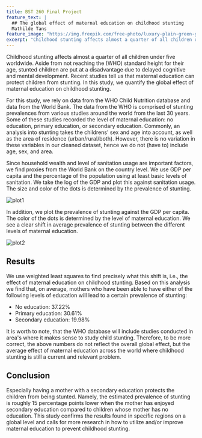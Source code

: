 ```yaml
---
title: BST 260 Final Project
feature_text: |
  ## The global effect of maternal education on childhood stunting
  Mathilde Tans
feature_image: "https://img.freepik.com/free-photo/luxury-plain-green-gradient-abstract-studio-background-empty-room-with-space-your-text-picture_1258-63593.jpg?w=2000"
excerpt: "Childhood stunting affects almost a quarter of all children under five worldwide. Aside from not reaching the (WHO) standard height for their age, stunted children are put at a disadvantage due to delayed cognitive and mental development. Recent studies tell us that maternal education can protect children from stunting. In this study, we quantify the global effect of maternal education on childhood stunting."
---
```


Childhood stunting affects almost a quarter of all children under five worldwide. Aside from not reaching the (WHO) standard height for their age, stunted children are put at a disadvantage due to delayed cognitive and mental development. Recent studies tell us that maternal education can protect children from stunting. In this study, we quantify the global effect of maternal education on childhood stunting.

For this study, we rely on data from the WHO Child Nutrition database and data from the World Bank. The data from the WHO is comprised of stunting prevalences from various studies around the world from the last 30 years. Some of these studies recorded the level of maternal education: no education, primary education, or secondary education. Commonly, an analysis into stunting takes the childrens' sex and age into account, as well as the area of residence (urban/rural/both). However, there is no variation in these variables in our cleaned dataset, hence we do not (have to) include age, sex, and area. 

Since household wealth and level of sanitation usage are important factors, we find proxies from the World Bank on the country level. We use GDP per capita and the percentage of the population using at least basic levels of sanitation. We take the log of the GDP and plot this against sanitation usage. The size and color of the dots is determined by the prevalence of stunting. 

![plot1](https://user-images.githubusercontent.com/73693703/208687026-ed58a959-d154-454a-990c-e5a3350a9d21.png)

In addition, we plot the prevalence of stunting against the GDP per capita. The color of the dots is determined by the level of maternal education. We see a clear shift in average prevalence of stunting between the different levels of maternal education. 

![plot2](https://user-images.githubusercontent.com/73693703/208687037-4fc65a5e-1f56-4f0c-9a23-0d5b011c0eb5.png)

## Results

We use weighted least squares to find precisely what this shift is, i.e., the effect of maternal education on childhood stunting. Based on this analysis we find that, on average, mothers who have been able to have either of the following levels of education will lead to a certain prevalence of stunting:
* No education: 37.22%
* Primary education: 30.61%
* Secondary education: 19.98%

It is worth to note, that the WHO database will include studies conducted in area's where it makes sense to study child stunting. Therefore, to be more correct, the above numbers do not reflect the overall global effect, but the average effect of maternal education across the world where childhood stunting is still a current and relevant problem. 

## Conclusion

Especially having a mother with a secondary education protects the children from being stunted. Namely, the estimated prevalence of stunting is roughly 15 percentage points lower when the mother has enjoyed secondary education compared to children whose mother has no education. This study confirms the results found in specific regions on a global level and calls for more research in how to utilize and/or improve maternal education to prevent childhood stunting. 
